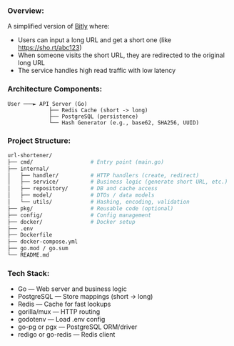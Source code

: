 ### Overview: 
A simplified version of [Bitly](https://bitly.com/) where:
* Users can input a long URL and get a short one (like https://sho.rt/abc123)
* When someone visits the short URL, they are redirected to the original long URL
* The service handles high read traffic with low latency

### Architecture Components:
```plaintext
User ───► API Server (Go)
             ├── Redis Cache (short -> long)
             ├── PostgreSQL (persistence)
             └── Hash Generator (e.g., base62, SHA256, UUID)
```

### Project Structure:
```bash
url-shortener/
├── cmd/                  # Entry point (main.go)
├── internal/
│   ├── handler/          # HTTP handlers (create, redirect)
│   ├── service/          # Business logic (generate short URL, etc.)
│   ├── repository/       # DB and cache access
│   ├── model/            # DTOs / data models
│   └── utils/            # Hashing, encoding, validation
├── pkg/                  # Reusable code (optional)
├── config/               # Config management
├── docker/               # Docker setup
├── .env
├── Dockerfile
├── docker-compose.yml
├── go.mod / go.sum
└── README.md
```

### Tech Stack:
* Go — Web server and business logic
* PostgreSQL — Store mappings (short → long)
* Redis — Cache for fast lookups
* gorilla/mux — HTTP routing
* godotenv — Load .env config
* go-pg or pgx — PostgreSQL ORM/driver
* redigo or go-redis — Redis client
